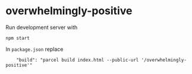 # overwhelmingly-positive

Run development server with
```
npm start
```

In `package.json` replace
```
    "build": "parcel build index.html --public-url '/overwhelmingly-positive'"
```